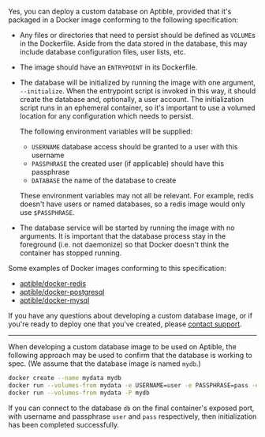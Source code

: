 Yes, you can deploy a custom database on Aptible, provided that it's packaged in a Docker image conforming to the following specification:

* Any files or directories that need to persist should be defined as `VOLUME`s in the Dockerfile. Aside from the data stored in the database, this may include database configuration files, user lists, etc.

* The image should have an `ENTRYPOINT` in its Dockerfile.

* The database will be initialized by running the image with one argument, `--initialize`. When the entrypoint script is invoked in this way, it should create the database and, optionally, a user account. The initialization script runs in an ephemeral container, so it's important to use a volumed location for any configuration which needs to persist.

    The following environment variables will be supplied:

    * `USERNAME` database access should be granted to a user with this username
    * `PASSPHRASE` the created user (if applicable) should have this passphrase
    * `DATABASE` the name of the database to create

    These environment variables may not all be relevant. For example, redis doesn't have users or named databases, so a redis image would only use `$PASSPHRASE`.

* The database service will be started by running the image with no arguments. It is important that the database process stay in the foreground (i.e. not daemonize) so that Docker doesn't think the container has stopped running.

Some examples of Docker images conforming to this specification:

* [aptible/docker-redis](https://github.com/aptible/docker-redis)
* [aptible/docker-postgresql](https://github.com/aptible/docker-postgresql)
* [aptible/docker-mysql](https://github.com/aptible/docker-mysql)

If you have any questions about developing a custom database image, or if you're ready to deploy one that you've created, please [contact support](https://support.aptible.com/contact).

---

When developing a custom database image to be used on Aptible, the following approach may be used to confirm that the database is working to spec. (We assume that the database image is named `mydb`.)

```bash
docker create --name mydata mydb
docker run --volumes-from mydata -e USERNAME=user -e PASSPHRASE=pass -e DB=db mydb --initialize
docker run --volumes-from mydata -P mydb
```

If you can connect to the database `db` on the final container's exposed port, with username and passphrase `user` and `pass` respectively, then initialization has been completed successfully.
